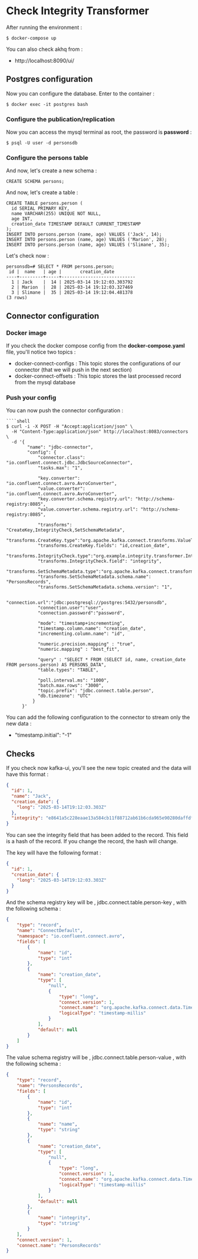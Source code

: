 # Check Integrity Transformer

After running the environment :

````shell
$ docker-compose up
````

You can also check akhq from :
- http://localhost:8090/ui/

## Postgres configuration

Now you can configure the database. Enter to the container :

```shell
$ docker exec -it postgres bash
```

### Configure the publication/replication

Now you can access the mysql terminal as root, the password is **password** :

```shell
$ psql -U user -d personsdb
```

### Configure the persons table

And now, let's create a new schema :

```shell
CREATE SCHEMA persons;
```

And now, let's create a table :

```shell
CREATE TABLE persons.person (
  id SERIAL PRIMARY KEY, 
  name VARCHAR(255) UNIQUE NOT NULL,
  age INT, 
  creation_date TIMESTAMP DEFAULT CURRENT_TIMESTAMP
);
INSERT INTO persons.person (name, age) VALUES ('Jack', 14);
INSERT INTO persons.person (name, age) VALUES ('Marion', 28);
INSERT INTO persons.person (name, age) VALUES ('Slimane', 35);
```

Let's check now :

```shell
personsdb=# SELECT * FROM persons.person;
 id |  name   | age |       creation_date
----+---------+-----+----------------------------
  1 | Jack    |  14 | 2025-03-14 19:12:03.303792
  2 | Marion  |  28 | 2025-03-14 19:12:03.327469
  3 | Slimane |  35 | 2025-03-14 19:12:04.481378
(3 rows)
```

## Connector configuration

### Docker image

If you check the docker compose config from the **docker-compose.yaml** file, you'll notice two topics :
- docker-connect-configs : This topic stores the configurations of our connector (that we will push in the next section)
- docker-connect-offsets : This topic stores the last processed record from the mysql database

### Push your config

You can now push the connector configuration :

````shell
````shell
$ curl -i -X POST -H "Accept:application/json" \
  -H "Content-Type:application/json" http://localhost:8083/connectors \
  -d '{
        "name": "jdbc-connector",
        "config": {
            "connector.class": "io.confluent.connect.jdbc.JdbcSourceConnector",  
            "tasks.max": "1",

            "key.converter": "io.confluent.connect.avro.AvroConverter",
            "value.converter": "io.confluent.connect.avro.AvroConverter",
            "key.converter.schema.registry.url": "http://schema-registry:8085",
            "value.converter.schema.registry.url": "http://schema-registry:8085",

            "transforms": "CreateKey,IntegrityCheck,SetSchemaMetadata",
            "transforms.CreateKey.type":"org.apache.kafka.connect.transforms.ValueToKey",
            "transforms.CreateKey.fields": "id,creation_date",
            "transforms.IntegrityCheck.type":"org.example.integrity.transformer.IntegrityCheck$Value",
            "transforms.IntegrityCheck.field": "integrity",
            "transforms.SetSchemaMetadata.type":"org.apache.kafka.connect.transforms.SetSchemaMetadata$Value",
            "transforms.SetSchemaMetadata.schema.name": "PersonsRecords",
            "transforms.SetSchemaMetadata.schema.version": "1",

            "connection.url":"jdbc:postgresql://postgres:5432/personsdb",
            "connection.user":"user",
            "connection.password":"password",

            "mode": "timestamp+incrementing",
            "timestamp.column.name": "creation_date",
            "incrementing.column.name": "id",

            "numeric.precision.mapping" : "true",
            "numeric.mapping" : "best_fit",

            "query" : "SELECT * FROM (SELECT id, name, creation_date FROM persons.person) AS PERSONS_DATA",
            "table.types": "TABLE",

            "poll.interval.ms": "1000", 
            "batch.max.rows": "3000",
            "topic.prefix": "jdbc.connect.table.person",
            "db.timezone": "UTC"
          }
      }'
````

You can add the following configuration to the connector to stream only the new data :
- "timestamp.initial": "-1"

## Checks

If you check now kafka-ui, you'll see the new topic created and the data will have this format :

```json
{
  "id": 1,
  "name": "Jack",
  "creation_date": {
    "long": "2025-03-14T19:12:03.303Z"
  },
  "integrity": "e8641a5c228eaae13a584cb11f88712ab61b6cda965e90280daffdf446e56edf"
}
```

You can see the integrity field that has been added to the record. This field is a hash of the record. If you change the record, the hash will change.

The key will have the following format :

```json
{
  "id": 1,
  "creation_date": {
    "long": "2025-03-14T19:12:03.303Z"
  }
}
```

And the schema registry key will be , jdbc.connect.table.person-key , with the following schema :

```json
{
	"type": "record",
	"name": "ConnectDefault",
	"namespace": "io.confluent.connect.avro",
	"fields": [
		{
			"name": "id",
			"type": "int"
		},
		{
			"name": "creation_date",
			"type": [
				"null",
				{
					"type": "long",
					"connect.version": 1,
					"connect.name": "org.apache.kafka.connect.data.Timestamp",
					"logicalType": "timestamp-millis"
				}
			],
			"default": null
		}
	]
}
```

The value schema registry will be , jdbc.connect.table.person-value , with the following schema :

```json
{
	"type": "record",
	"name": "PersonsRecords",
	"fields": [
		{
			"name": "id",
			"type": "int"
		},
		{
			"name": "name",
			"type": "string"
		},
		{
			"name": "creation_date",
			"type": [
				"null",
				{
					"type": "long",
					"connect.version": 1,
					"connect.name": "org.apache.kafka.connect.data.Timestamp",
					"logicalType": "timestamp-millis"
				}
			],
			"default": null
		},
		{
			"name": "integrity",
			"type": "string"
		}
	],
	"connect.version": 1,
	"connect.name": "PersonsRecords"
}
```






